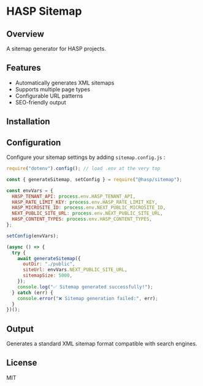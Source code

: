 # HASP Sitemap

## Overview

A sitemap generator for HASP projects.

## Features

- Automatically generates XML sitemaps
- Supports multiple page types
- Configurable URL patterns
- SEO-friendly output

## Installation


## Configuration

Configure your sitemap settings by adding `sitemap.config.js` :

```javascript
require("dotenv").config(); // load .env at the very top

const { generateSitemap, setConfig } = require("@hasp/sitemap");

const envVars = {
  HASP_TENANT_API: process.env.HASP_TENANT_API,
  HASP_RATE_LIMIT_KEY: process.env.HASP_RATE_LIMIT_KEY,
  HASP_MICROSITE_ID: process.env.NEXT_PUBLIC_MICROSITE_ID,
  NEXT_PUBLIC_SITE_URL: process.env.NEXT_PUBLIC_SITE_URL,
  HASP_CONTENT_TYPES: process.env.HASP_CONTENT_TYPES,
};

setConfig(envVars);

(async () => {
  try {
    await generateSitemap({
      outDir: "./public",
      siteUrl: envVars.NEXT_PUBLIC_SITE_URL,
      sitemapSize: 5000,
    });
    console.log("✅ Sitemap generated successfully!");
  } catch (err) {
    console.error("❌ Sitemap generation failed:", err);
  }
})();
```

## Output

Generates a standard XML sitemap format compatible with search engines.

## License

MIT
